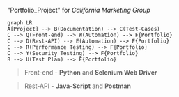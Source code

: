 "Portfolio_Project" for _California Marketing Group_
```mermaid
graph LR
A[Project] --> B(Documentation) --> C(Test-Cases)
C --> Q(Front-end) --> W(Automation) --> F{Portfolio}
C --> D(Rest-API) --> E(Automation) --> F{Portfolio}
C --> R(Performance Testing) --> F{Portfolio}
C --> Y(Security Testing) --> F{Portfolio}
B --> U(Test Plan) --> F{Portfolio}
```


> Front-end - **Python** and **Selenium Web Driver**

> Rest-API - **Java-Script** and **Postman**


###
 
